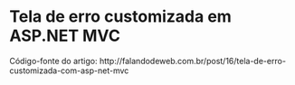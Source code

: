 <h1>Tela de erro customizada em ASP.NET MVC</h1>
Código-fonte do artigo: http://falandodeweb.com.br/post/16/tela-de-erro-customizada-com-asp-net-mvc
